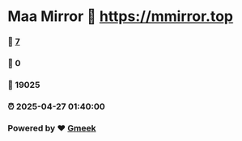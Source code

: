 # Maa Mirror :link: https://mmirror.top 
### :page_facing_up: [7](https://mmirror.top/tag.html) 
### :speech_balloon: 0 
### :hibiscus: 19025 
### :alarm_clock: 2025-04-27 01:40:00 
### Powered by :heart: [Gmeek](https://github.com/Meekdai/Gmeek)
